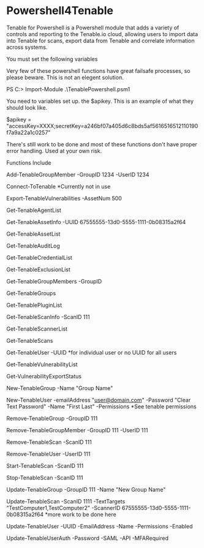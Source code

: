 # Powershell4Tenable

Tenable for Powershell is a Powershell module that adds a variety of controls and reporting to the Tenable.io cloud, allowing users to import data into Tenable for scans, export data from Tenable and correlate information across systems.

You must set the following variables

Very few of these powershell functions have great failsafe processes, so please beware. This is not an elegent solution. 

PS C:\> Import-Module .\TenablePowershell.psm1

You need to variables set up. the $apikey. This is an example of what they should look like. 

$apikey = "accessKey=XXXX;secretKey=a246bf07a405d6c8bds5af5616516512110190f7a9a22a1c0257"

There's still work to be done and most of these functions don't have proper error handling. Used at your own risk.

Functions Include

Add-TenableGroupMember -GroupID 1234 -UserID 1234

Connect-ToTenable *Currently not in use

Export-TenableVulnerabilities -AssetNum 500

Get-TenableAgentList

Get-TenableAssetInfo -UUID 67555555-13d0-5555-1111-0b08315a2f64

Get-TenableAssetList

Get-TenableAuditLog

Get-TenableCredentialList

Get-TenableExclusionList

Get-TenableGroupMembers -GroupID

Get-TenableGroups

Get-TenablePluginList

Get-TenableScanInfo -ScanID 111

Get-TenableScannerList

Get-TenableScans

Get-TenableUser -UUID *for individual user or no UUID for all users

Get-TenableVulnerabilityList

Get-VulnerabilityExportStatus 

New-TenableGroup -Name "Group Name"

New-TenableUser -emailAddress "user@domain.com" -Password "Clear Text Password" -Name "First Last" -Permissions *See tenable permissions

Remove-TenableGroup -GroupID 111

Remove-TenableGroupMember -GroupID 111 -UserID 111

Remove-TenableScan -ScanID 111

Remove-TenableUser -UserID 111

Start-TenableScan -ScanID 111

Stop-TenableScan -ScanID 111

Update-TenableGroup -GroupID 111 -Name "New Group Name"

Update-TenableScan -ScanID 1111 -TextTargets "TestComputer1,TestComputer2" -ScannerID 67555555-13d0-5555-1111-0b08315a2f64  *more work to be done here

Update-TenableUser -UUID -EmailAddress -Name -Permissions -Enabled

Update-TenableUserAuth -Password -SAML -API -MFARequired
